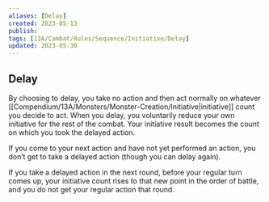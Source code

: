 ```yaml
---
aliases: [Delay]
created: 2023-05-13
publish: 
tags: [13A/Combat/Rules/Sequence/Initiative/Delay]
updated: 2023-05-30
---
```


## Delay

By choosing to delay, you take no action and then act normally on whatever [[Compendium/13A/Monsters/Monster-Creation/Initiative|initiative]] count you decide to act. When you delay, you voluntarily reduce your own initiative for the rest of the combat. Your initiative result becomes the count on which you took the delayed action.

If you come to your next action and have not yet performed an action, you don’t get to take a delayed action (though you can delay again).

If you take a delayed action in the next round, before your regular turn comes up, your initiative count rises to that new point in the order of battle, and you do not get your regular action that round.